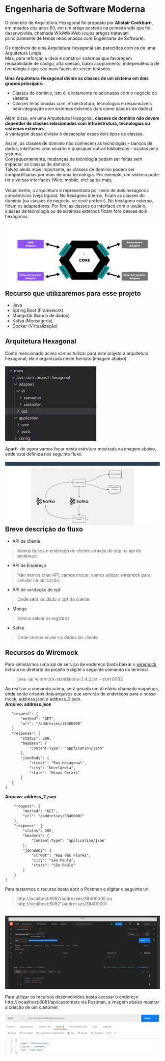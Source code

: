# Engenharia de Software Moderna

O conceito de Arquitetura Hexagonal foi proposto por **Alistair Cockburn**, em meados dos anos 90, em um artigo postado na primeira wiki que foi desenvolvida, chamada WikiWikiWeb (cujos artigos tratavam principalmente de temas relacionados com Engenharia de Software).<br/>

Os objetivos de uma Arquitetura Hexagonal são parecidos com os de uma Arquitetura Limpa.<br/>
Mas, para reforçar, a ideia é construir sistemas que favorecem reusabilidade de código, alta coesão, baixo acoplamento, independência de tecnologia e que são mais fáceis de serem testados.<br/>

**Uma Arquitetura Hexagonal divide as classes de um sistema em dois grupos principais:**<br/>
* Classes de domínio, isto é, diretamente relacionadas com o negócio do sistema.
* Classes relacionadas com infraestrutura, tecnologias e responsáveis pela integração com sistemas externos (tais como bancos de dados).<br/>

Além disso, em uma Arquitetura Hexagonal, **classes de domínio não devem depender de classes relacionadas com infraestrutura, tecnologias ou sistemas externos.**<br/>
A vantagem dessa divisão é desacoplar esses dois tipos de classes.<br/>

Assim, as classes de domínio não conhecem as tecnologias – bancos de dados, interfaces com usuário e quaisquer outras bibliotecas – usadas pelo sistema. <br/>
Consequentemente, mudanças de tecnologia podem ser feitas sem impactar as classes de domínio. <br/>
Talvez ainda mais importante, as classes de domínio podem ser compartilhadas por mais de uma tecnologia. Por exemplo, um sistema pode ter diversas interfaces (Web, mobile, etc)  [saiba mais](https://engsoftmoderna.info/artigos/arquitetura-hexagonal.html).<br/><br/>
Visualmente, a arquitetura é representada por meio de dois hexágonos concêntricos (veja figura). No hexágono interno, ficam as classes do domínio (ou classes de negócio, se você preferir). No hexágono externo, ficam os adaptadores. Por fim, as classes de interface com o usuário, classes de tecnologia ou de sistemas externos ficam fora desses dois hexágonos.<br/><br/>
<img align="right" src="https://github.com/JeffersonSilveira/hexagonal-architecture-in-microservices/blob/final-project/images/core.JPG"><br/>

## Recurso que utilizaremos para esse projeto<br/>
* Java
* Spring Boot (Framework)
* MongoDb (Banco de dados)
* Kafka (Mensageria)
* Docker (Virtualização)

## Arquitetura Hexagonal
Como mencionado acima vamos tuilizar para este projeto a arquitetura hexagonal, ela é organizada neste formato (imagem abaixo)<br/><br/>
<img  src="https://github.com/JeffersonSilveira/hexagonal-architecture-in-microservices/blob/final-project/images/formato.JPG"><br/>

Apartir de agora vamos focar nesta estrutura mostrada na imagem abaixo, onde está definida nos seguinte fluxo.<br/><br/>
<img align="right" src="https://github.com/JeffersonSilveira/hexagonal-architecture-in-microservices/blob/final-project/images/fluxo.JPG"><br/>


## Breve descrição do fluxo
* API de cliente
 > Vamos busca o endereço do cliente através do cep na api de endereço.
* API de Endereço
 > Não iremos criar API, vamos mocar, vamos utilizar wiremock para simular na aplicação.
* API de validação de cpf
 > Onde será validado o cpf do cliente
* Mongo
 > Vamos salvar os registros
* Kafka
 > Onde iremos enviar os dados do cliente

 ## Recursos do Wiremock
 Para simularmos uma api de serviço de endereço basta baixar o [wiremock](https://wiremock.org/), extraia no diretório do projeto e digite o seguinte comando no terminal<br/>
> java -jar wiremock-standalone-3.4.2.jar --port 8082

Ao realizar o comando acima, será gerado um diretório chamado mappings, onde serão criados dois arquivos que servirão de endereços para o nosso mock, address.json e address_2.json. <br/>
**Arquivo: address.json**
 ```{
    "request": {
        "method": "GET",
        "url": "/addresses/38400000"
    },
    "response": {
        "status": 200,
        "headers": {
            "Content-Type": "application/json"
        },
        "jsonBody": {
            "street": "Rua Hexagonal",
            "city": "Uberlândia",
            "state": "Minas Gerais"
        }
    }
}
```
**Arquivo: address_2.json**

``` {
    "request": {
        "method": "GET",
        "url": "/addresses/38400001"
    },
    "response": {
        "status": 200,
        "headers": {
            "Content-Type": "application/json"
        },
        "jsonBody": {
            "street": "Rua das Flores",
            "city": "São Paulo",
            "state": "São Paulo"
        }
    }
}
```
Para testarmos o recurso basta abrir o Postman e digitar o seguinte url.
> http://localhost:8082/addresses/38400000 ou
> http://localhost:8082"/addresses/38400001 

<br/>
<img  src="https://github.com/JeffersonSilveira/hexagonal-architecture-in-microservices/blob/final-project/images/endereco.JPG"><br/>

Para utilizar os recursos desenvolvidos basta acessar o endereço http://locaslhost:8081/api/customers via Postman, a imagem abaixo mostrar a criação de um customer.<br/>

<img  src="https://github.com/JeffersonSilveira/hexagonal-architecture-in-microservices/blob/final-project/images/insertCustomer.JPG"><br/>




